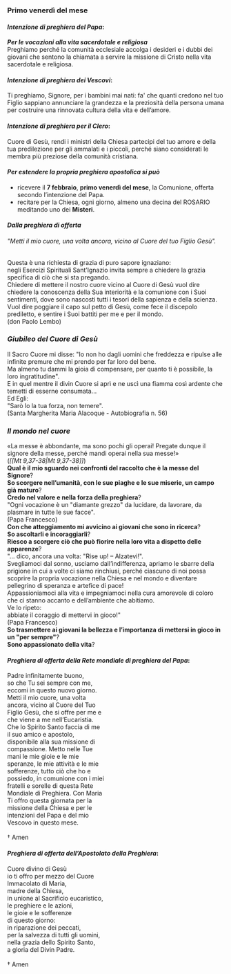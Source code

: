 
### Primo venerdì del mese

#### *Intenzione di preghiera del Papa*:
***Per le vocazioni alla vita sacerdotale e religiosa***<br>Preghiamo perché la comunità ecclesiale accolga i desideri e i dubbi dei giovani che sentono la chiamata a servire la missione di Cristo nella vita sacerdotale e religiosa.

#### *Intenzione di preghiera dei Vescovi*:
Ti preghiamo, Signore, per i bambini mai nati: fa' che quanti credono nel tuo Figlio sappiano annunciare la grandezza e la preziosità della persona umana per costruire una rinnovata cultura della vita e dell’amore.

#### *Intenzione di preghiera per il Clero*:
Cuore di Gesù, rendi i ministri della Chiesa partecipi del tuo amore e della tua predilezione per gli ammalati e i piccoli, perché siano considerati le membra più preziose della comunità cristiana.

#### *Per estendere la propria preghiera apostolica si può*
- ricevere il **7 febbraio**, **primo venerdì del mese**, la Comunione, offerta secondo l’intenzione del Papa.
- recitare per la Chiesa, ogni giorno, almeno una decina del ROSARIO meditando uno dei **Misteri**.

#### *Dalla preghiera di offerta*
###### "Metti il mio cuore, una volta ancora, vicino al Cuore del tuo Figlio Gesù".
Questa è una richiesta di grazia di puro sapore ignaziano:<br>negli Esercizi Spirituali Sant’Ignazio invita sempre a chiedere la grazia specifica di ciò che si sta pregando.<br>Chiedere di mettere il nostro cuore vicino al Cuore di Gesù vuol dire chiedere la conoscenza della Sua interiorità e la comunione con i Suoi sentimenti, dove sono nascosti tutti i tesori della sapienza e della scienza.<br>Vuol dire poggiare il capo sul petto di Gesù, come fece il discepolo prediletto, e sentire i Suoi battiti per me e per il mondo.<br>(don Paolo Lembo)

### *Giubileo del Cuore di Gesù*
Il Sacro Cuore mi disse: "Io non ho dagli uomini che freddezza e ripulse alle infinite premure che mi prendo per far loro del bene.<br>Ma almeno tu dammi la gioia di compensare, per quanto ti è possibile, la loro ingratitudine".<br>E in quel mentre il divin Cuore si aprì e ne uscì una fiamma così ardente che temetti di esserne consumata...<br>Ed Egli:<br>"Sarò lo la tua forza, non temere".<br>(Santa Margherita Maria Alacoque - Autobiografia n. 56)

### *Il mondo nel cuore*
«La messe è abbondante, ma sono pochi gli operai! Pregate dunque il signore della messe, perché mandi operai nella sua messe!»<br>(*<span class="BibleRef">[[Mt 9,37-38|Mt 9,37-38]]</span>*)<br>**Qual è il mio sguardo nei confronti del raccolto che è la messe del Signore**?<br>**So scorgere nell’umanità, con le sue piaghe e le sue miserie, un campo già maturo**?<br>**Credo nel valore e nella forza della preghiera**?<br>"Ogni vocazione è un "diamante grezzo" da lucidare, da lavorare, da plasmare in tutte le sue facce".<br>(Papa Francesco)<br>**Con che atteggiamento mi avvicino ai giovani che sono in ricerca**?<br>**So ascoltarli e incoraggiarli**?<br>**Riesco a scorgere ciò che può fiorire nella loro vita a dispetto delle apparenze**?<br>"... dico, ancora una volta: "Rise up! – Alzatevi!".<br>Svegliamoci dal sonno, usciamo dall’indifferenza, apriamo le sbarre della prigione in cui a volte ci siamo rinchiusi, perché ciascuno di noi possa scoprire la propria vocazione nella Chiesa e nel mondo e diventare pellegrino di speranza e artefice di pace!<br>Appassioniamoci alla vita e impegniamoci nella cura amorevole di coloro che ci stanno accanto e dell’ambiente che abitiamo.<br>Ve lo ripeto:<br>abbiate il coraggio di mettervi in gioco!"<br>(Papa Francesco)<br>**So trasmettere ai giovani la bellezza e l’importanza di mettersi in gioco in un "per sempre"**?<br>**Sono appassionato della vita**?

#### *Preghiera di offerta della Rete mondiale di preghiera del Papa*:
Padre infinitamente buono,<br>so che Tu sei sempre con me,<br>eccomi in questo nuovo giorno.<br>Metti il mio cuore, una volta<br>ancora, vicino al Cuore del Tuo<br>Figlio Gesù, che si offre per me e<br>che viene a me nell’Eucaristia.<br>Che lo Spirito Santo faccia di me<br>il suo amico e apostolo,<br>disponibile alla sua missione di<br>compassione. Metto nelle Tue<br>mani le mie gioie e le mie<br>speranze, le mie attività e le mie<br>sofferenze, tutto ciò che ho e<br>possiedo, in comunione con i miei<br>fratelli e sorelle di questa Rete<br>Mondiale di Preghiera. Con Maria<br>Ti offro questa giornata per la<br>missione della Chiesa e per le<br>intenzioni del Papa e del mio<br>Vescovo in questo mese.<br><br>† Amen

#### *Preghiera di offerta dell’Apostolato della Preghiera*:
Cuore divino di Gesù<br>io ti offro per mezzo del Cuore<br>Immacolato di Maria,<br>madre della Chiesa,<br>in unione al Sacrificio eucaristico,<br>le preghiere e le azioni,<br>le gioie e le sofferenze<br>di questo giorno:<br>in riparazione dei peccati,<br>per la salvezza di tutti gli uomini,<br>nella grazia dello Spirito Santo,<br>a gloria del Divin Padre.<br><br>† Amen